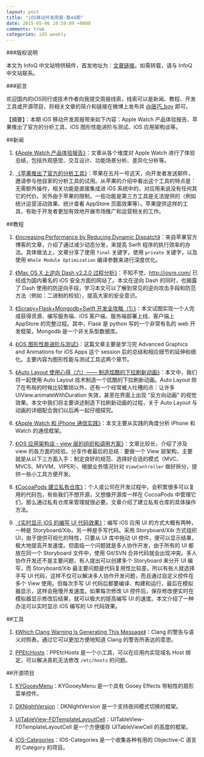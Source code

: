 ```yaml
---
layout: post
title: "iOS移动开发周报-第44期"
date: 2015-05-06 19:59:09 +0800
comments: true
categories: iOS weekly
---
```



###版权说明

本文为 InfoQ 中文站特供稿件，首发地址为：[文章链接](http://www.infoq.com/cn/news/2015/05/ios-weekly-apple-watch)。如需转载，请与 InfoQ 中文站联系。

###前言

欢迎国内的iOS同行或技术作者向我提交周报线索，线索可以是新闻、教程、开发工具或开源项目，将相关文章的简介和链接在微博上发布并 [@唐巧_boy](http://weibo.com/tangqiaoboy) 即可。


【摘要】：本期 iOS 移动开发周报带来如下内容：Apple Watch 产品体验报告、苹果推出了官方的分析工具、iOS 图形性能进阶与测试、iOS 应用架构谈等。

##新闻

 1. [《Apple Watch 产品体验报告》](http://www.jianshu.com/p/b4e8f2cbcd6d)：文章从各个维度对 Apple Watch 进行了体验总结，包括外观感受、交互设计、功能场景分析、差异化分析等。

 1. [《苹果推出了官方的分析工具》](http://blog.devtang.com/blog/2015/05/01/apple-release-analytics-beta/)：苹果在五月一号这天，向开发者发送邮件，邀请参与他自家的分析工具的试用。从苹果的介绍中看出这个工具的特点是：无需额外操作，相关功能是直接集成进 iOS 系统中的，对应用来说没有任何其它的代价。另外由于苹果的限制，一些功能是第三方工具是无法提供的（例如统计运营活动效果、统计查看 AppStore 页面效果等）。苹果提供这样的工具，有助于开发者更加有效地开展市场推广和运营相关的工作。

##教程

 1. [《Increasing Performance by Reducing Dynamic Dispatch》](https://developer.apple.com/swift/blog/?id=27)：来自苹果官方博客的文章，介绍了通过减少动态分发，来提高 Swift 程序的执行效率的办法。具体做法上，文章分享了使用 `final` 关键字，使用 `private` 关键字，以及使用 `Whole Module Optimization` 编译参数来进行深度优化。

 1. [《Mac OS X 上逆向 Dash v2.2.0 过程分析》](http://iosre.com/t/mac-os-x-dash-v2-2-0/1132)：不知不觉，<http://iosre.com/> 已经成为国内著名的 iOS 安全方面的网站了。本文在逆向 Dash 的同时，也揭露了 Dash 使用的防逆向手段，学习本文可以了解到常见的逆向攻击手段和防范方法（例如：二进制的校验），提高大家的安全意识。

 1. [《Scrapy+Flask+Mongodb+Swift 开发全攻略（1）》](http://www.jianshu.com/p/1f24a39f3c4f)：本文试图实现一个人完成获得资源、编写服务端、iOS 客户端、服务端部署上线、客户端上 AppStore 的完整过程。其中，Flask 是 python 写的一个非常有名的 web 开发框架，Mongodb 是一个非关系型数据库。

 1. [《iOS 图形性能进阶与测试》](https://github.com/100mango/zen/blob/master/WWDC%E5%BF%83%E5%BE%97%EF%BC%9AAdvanced%20Graphics%20and%20Animations%20for%20iOS%20Apps/Advanced%20Graphics%20and%20Animations%20for%20iOS%20Apps.md)：这篇文章主要是学习完 Advanced Graphics and Animations for iOS Apps 这个 session 后的总结和相应细节的延伸和细化。主要内容为图形性能与测试工具这两个章节。
 
 1. [《Auto Layout 使用心得（六）—— 制造炫酷的下拉刷新动画》](http://lvwenhan.com/ios/450.html)：本文中，我们将一起使用 Auto Layout 技术制造一个炫酷的下拉刷新动画。Auto Layout 除了在布局的时候比较繁琐以外，还有一个经常被人吐槽的点：让许多 UIView.animateWithDuration 失效，甚至在界面上出现 “反方向动画” 的视觉效果。本文中我们将主要讲述制造下拉刷新动画的过程，关于 Auto Layout 与动画的详细配合我们以后再一起仔细探究。

 1. [《Apple Watch 和 iPhone 通信实践》](http://nilsun.github.io/iPhone-watch-communication/)：本文主要从实践的角度分析 iPhone 和 Watch 的通信框架。

 1. [《iOS 应用架构谈 - view 层的组织和调用方案》](http://casatwy.com/iosying-yong-jia-gou-tan-viewceng-de-zu-zhi-he-diao-yong-fang-an.html)：文章比较长，介绍了涉及 view 的各方面的经验。分享作者最后的总结：要做一个 View 层架构，主要就是从以下三方面入手：制定良好的规范、选择好合适的模式（MVC、MVCS、MVVM、VIPER）、根据业务情况针对 `ViewController` 做好拆分，提供一些小工具方便开发。

 1. [《CocoaPods 建立私有仓库》](http://blog.csdn.net/agdsdl/article/details/45218987#0-tsina-1-51027-397232819ff9a47a7b7e80a40613cfe1)：个人或公司在开发过程中，会积累很多可以复用的代码包，有些我们不想开源，又想像开源库一样在 CocoaPods 中管理它们，那么通过私有仓库来管理就很必要。文章介绍了建立私有仓库的具体操作方法。

 1. [《实时显示 iOS 的编写 UI 代码效果》](http://www.jianshu.com/p/2ed5f7444900)：编写 iOS 应用 UI 的方式大概有两种，一种是 Storyboard/Xib，另一种是手写代码。采用 Storyboard/Xib 方式组织 UI，由于提供可视化的特性，只要从 UI 库中拖动 UI 控件，便可以显示结果，极大地提高开发速度。但面临一个问题就是多人协作开发，由于所有的 UI 都放在同一个 Storyboard 文件中，使用 Git/SVN 合并代码就会出现冲突。多人协作开发还不是主要问题，有人提出可以创建多个 Storyboard 来分开 UI 编写，而 Storyboard/Xib 最主要问题是代码复用性比较差。所以有些人就选择手写 UI 代码，这样不仅可以解决多人协作开发问题，而且通过自定义控件在多个 View 使用。但每次手写 UI 代码后都要编译、构建和运行，最后在模拟器显示，这样会拖慢开发速度。如果每次修改 UI 控件后，保存修改便实时在模拟器显示修改后结果，就可以极大的提高编写 UI 的速度。本文介绍了一种办法可以实时显示 iOS 编写的 UI 代码效果。

##工具

 1. [《Which Clang Warning Is Generating This Message》](http://fuckingclangwarnings.com/)：Clang 的警告与语义对照表。通过它可以更加方便地知道 Clang 的警告所表达的意思。

 1. [PPEtcHosts](https://github.com/PonyCui/PPEtcHosts)：PPEtcHosts 是一个小工具，可以在应用内实现域名 Host 绑定，可以解决真机无法修改 `/etc/hosts` 的问题。

##开源项目

 1. [KYGooeyMenu](https://github.com/KittenYang/KYGooeyMenu)：KYGooeyMenu 是一个具有 Gooey Effects 带粘性的扇形菜单控件。

 1. [DKNightVersion](https://github.com/Draveness/DKNightVersion)：DKNightVersion 是一个支持夜间模式切换的框架。

 1. [UITableView-FDTemplateLayoutCell](https://github.com/forkingdog/UITableView-FDTemplateLayoutCell)：UITableView-FDTemplateLayoutCell 是一个方便缓存 UITableViewCell 的高度的框架。

 1. [IOS-Categories](https://github.com/shaojiankui/IOS-Categories)：IOS-Categories 是一个收集各种有用的 Objective-C 语言的 Category 的项目。

